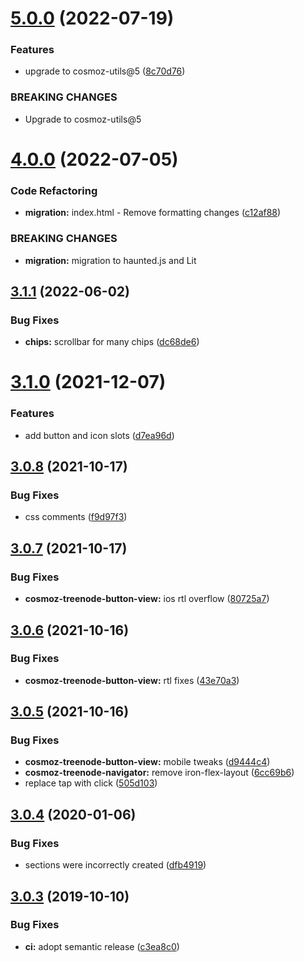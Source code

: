 # [5.0.0](https://github.com/neovici/cosmoz-treenode-navigator/compare/v4.0.0...v5.0.0) (2022-07-19)


### Features

* upgrade to cosmoz-utils@5 ([8c70d76](https://github.com/neovici/cosmoz-treenode-navigator/commit/8c70d76d8157e0793f10566a7f75e98f44d0a67f))


### BREAKING CHANGES

* Upgrade to cosmoz-utils@5

# [4.0.0](https://github.com/neovici/cosmoz-treenode-navigator/compare/v3.1.1...v4.0.0) (2022-07-05)


### Code Refactoring

* **migration:** index.html -  Remove formatting changes ([c12af88](https://github.com/neovici/cosmoz-treenode-navigator/commit/c12af889c5b4f5f3b191538e2280c4b29b185b3e))


### BREAKING CHANGES

* **migration:** migration to haunted.js and Lit

## [3.1.1](https://github.com/neovici/cosmoz-treenode-navigator/compare/v3.1.0...v3.1.1) (2022-06-02)


### Bug Fixes

* **chips:** scrollbar for many chips ([dc68de6](https://github.com/neovici/cosmoz-treenode-navigator/commit/dc68de694ebedc8a78b4df8ecdf13d108a82f1f8))

# [3.1.0](https://github.com/neovici/cosmoz-treenode-navigator/compare/v3.0.8...v3.1.0) (2021-12-07)


### Features

* add button and icon slots ([d7ea96d](https://github.com/neovici/cosmoz-treenode-navigator/commit/d7ea96dc06bf01e3dc33cbf76fa523524d67ba2c))

## [3.0.8](https://github.com/neovici/cosmoz-treenode-navigator/compare/v3.0.7...v3.0.8) (2021-10-17)


### Bug Fixes

* css comments ([f9d97f3](https://github.com/neovici/cosmoz-treenode-navigator/commit/f9d97f3e257044e6ebd78f69f3571c8663a741a9))

## [3.0.7](https://github.com/neovici/cosmoz-treenode-navigator/compare/v3.0.6...v3.0.7) (2021-10-17)


### Bug Fixes

* **cosmoz-treenode-button-view:** ios rtl overflow ([80725a7](https://github.com/neovici/cosmoz-treenode-navigator/commit/80725a763f29171cb6af20af81a02a82d1304369))

## [3.0.6](https://github.com/neovici/cosmoz-treenode-navigator/compare/v3.0.5...v3.0.6) (2021-10-16)


### Bug Fixes

* **cosmoz-treenode-button-view:** rtl fixes ([43e70a3](https://github.com/neovici/cosmoz-treenode-navigator/commit/43e70a3684ce2187d0afbb0666613d62067ef02a))

## [3.0.5](https://github.com/neovici/cosmoz-treenode-navigator/compare/v3.0.4...v3.0.5) (2021-10-16)


### Bug Fixes

* **cosmoz-treenode-button-view:** mobile tweaks ([d9444c4](https://github.com/neovici/cosmoz-treenode-navigator/commit/d9444c47f1bf587579fade958efab47dd9687e3c))
* **cosmoz-treenode-navigator:** remove iron-flex-layout ([6cc69b6](https://github.com/neovici/cosmoz-treenode-navigator/commit/6cc69b67e75e92f2c0953f95061b0199e41fa5e3))
* replace tap with click ([505d103](https://github.com/neovici/cosmoz-treenode-navigator/commit/505d103f6f84ccdcbdcf5571bdb53abed0703386))

## [3.0.4](https://github.com/neovici/cosmoz-treenode-navigator/compare/v3.0.3...v3.0.4) (2020-01-06)


### Bug Fixes

* sections were incorrectly created ([dfb4919](https://github.com/neovici/cosmoz-treenode-navigator/commit/dfb4919943379464a676a55e06348413a1d9c550))

## [3.0.3](https://github.com/neovici/cosmoz-treenode-navigator/compare/v3.0.2...v3.0.3) (2019-10-10)


### Bug Fixes

* **ci:** adopt semantic release ([c3ea8c0](https://github.com/neovici/cosmoz-treenode-navigator/commit/c3ea8c08f68d86942b9aef1319a0ee60390dadd7))
